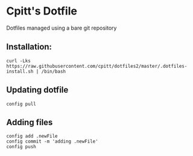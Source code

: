 # Cpitt's Dotfile

Dotfiles managed using a bare git repository

## Installation:
```
curl -Lks https://raw.githubusercontent.com/cpitt/dotfiles2/master/.dotfiles-install.sh | /bin/bash
```

## Updating dotfile

```
config pull
```

## Adding files
```
config add .newFile
config commit -m 'adding .newFile'
config push
```
